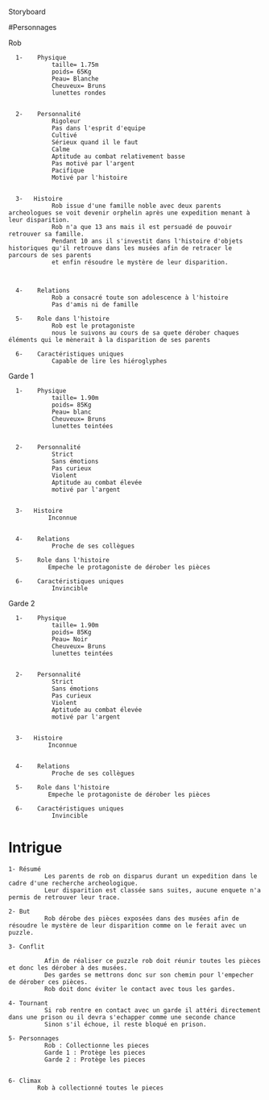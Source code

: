 Storyboard 
    
    
    
    
#Personnages
  
  Rob
  
      1-    Physique  
                taille= 1.75m
                poids= 65Kg
                Peau= Blanche
                Cheuveux= Bruns
                lunettes rondes  
                
                
      2-    Personnalité
                Rigoleur
                Pas dans l'esprit d'equipe
                Cultivé 
                Sérieux quand il le faut 
                Calme
                Aptitude au combat relativement basse
                Pas motivé par l'argent 
                Pacifique
                Motivé par l'histoire
               
                
      3-   Histoire
                Rob issue d'une famille noble avec deux parents archeologues se voit devenir orphelin après une expedition menant à leur disparition.
                Rob n'a que 13 ans mais il est persuadé de pouvoir retrouver sa famille.
                Pendant 10 ans il s'investit dans l'histoire d'objets historiques qu'il retrouve dans les musées afin de retracer le parcours de ses parents 
                et enfin résoudre le mystère de leur disparition.
               
               
               
      4-    Relations
                Rob a consacré toute son adolescence à l'histoire 
                Pas d'amis ni de famille
                
      5-    Role dans l'histoire
                Rob est le protagoniste 
                nous le suivons au cours de sa quete dérober chaques éléments qui le mènerait à la disparition de ses parents
                
      6-    Caractéristiques uniques 
                Capable de lire les hiéroglyphes 
                
                
             
             
 Garde 1
 
      1-    Physique  
                taille= 1.90m
                poids= 85Kg
                Peau= blanc
                Cheuveux= Bruns
                lunettes teintées   
                
                
      2-    Personnalité
                Strict
                Sans émotions
                Pas curieux 
                Violent
                Aptitude au combat élevée
                motivé par l'argent
               
                
      3-   Histoire
               Inconnue   
               
               
      4-    Relations
                Proche de ses collègues 
                
      5-    Role dans l'histoire
               Empeche le protagoniste de dérober les pièces 
                
      6-    Caractéristiques uniques 
                Invincible
                
                
     
 Garde 2
 
      1-    Physique  
                taille= 1.90m
                poids= 85Kg
                Peau= Noir
                Cheuveux= Bruns
                lunettes teintées   
                
                
      2-    Personnalité
                Strict
                Sans émotions
                Pas curieux 
                Violent
                Aptitude au combat élevée
                motivé par l'argent
               
                
      3-   Histoire
               Inconnue   
               
               
      4-    Relations
                Proche de ses collègues 
                
      5-    Role dans l'histoire
               Empeche le protagoniste de dérober les pièces 
                
      6-    Caractéristiques uniques 
                Invincible   
                
                
                
                
# Intrigue

    1- Résumé 
              Les parents de rob on disparus durant un expedition dans le cadre d'une recherche archeologique.
              Leur disparition est classée sans suites, aucune enquete n'a permis de retrouver leur trace.
                  
    2- But 
              Rob dérobe des pièces exposées dans des musées afin de résoudre le mystère de leur disparition comme on le ferait avec un puzzle.
              
    3- Conflit  
    
              Afin de réaliser ce puzzle rob doit réunir toutes les pièces et donc les dérober à des musées.
              Des gardes se mettrons donc sur son chemin pour l'empecher de dérober ces pièces.
              Rob doit donc éviter le contact avec tous les gardes.
              
    4- Tournant              
              Si rob rentre en contact avec un garde il attéri directement dans une prison ou il devra s'echapper comme une seconde chance
              Sinon s'il échoue, il reste bloqué en prison.
              
    5- Personnages 
              Rob : Collectionne les pieces 
              Garde 1 : Protège les pieces 
              Garde 2 : Protège les pieces 
              
              
    6- Climax
            Rob à collectionné toutes le pieces 
            
            
            
              
              
              


                
               
                
                
                
                
                 
                
                
